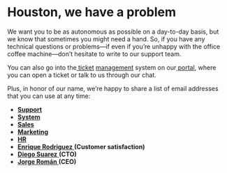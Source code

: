 # Houston, we have a problem

We want you to be as autonomous as possible on a day-to-day basis, but we know that sometimes you might need a hand. So, if you have any technical questions or problems—if even if you’re unhappy with the office coffee machine—don’t hesitate to write to our support team.

You can also go into the[ ticket](https://soporte.transparentcdn.com) [management](https://soporte.transparentcdn.com) system on our[ portal](https://dashboard.transparentcdn.com/auth/login?redirect=%2F), where you can open a ticket or talk to us through our chat.

Plus, in honor of our name, we’re happy to share a list of email addresses that you can use at any time:

* [**Support**](mailto:help+cdn@transparentedge.eu)
* [**System**](mailto:sistemas@transparentedge.eu)
* [**Sales**](mailto:sales@transparentedge.eu)
* [**Marketing**](mailto:marketing@transparentedge.eu)
* [**HR**](mailto:joinus@transparentedge.eu)
* [**Enrique Rodriguez** ](mailto:erodriguez@transparentedge.eu)**(Customer satisfaction)**
* [**Diego Suarez** ](https://app.gitbook.com/u/gesKMEaSCfWVT5pfAimTHIEOxQr2)**(CTO)**
* [**Jorge Román** ](mailto:jroman@transparentedge.eu)**(CEO)**
